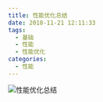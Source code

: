 ```yaml
---
title: 性能优化总结
date: 2018-11-21 12:11:33
tags: 
  - 基础
  - 性能
  - 性能优化
categories: 
  - 性能  
---
```


![性能优化总结](http://www6v.github.io/www6vHome/performance/performance.jpg   "性能优化总结")

